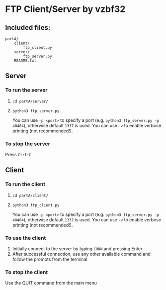 # FTP Client/Server by vzbf32

## Included files:
    partA/
        client/
            ftp_client.py
        server/
            ftp_server.py
        README.txt

## Server
### To run the server
1) `cd partA/server/`
2) `python3 ftp_server.py`

    You can use `-p <port>` to specify a port (e.g. `python3 ftp_server.py -p 40404`), otherwise default `1337` is used.
    You can use `-v` to enable verbose printing (not recommended!).

### To stop the server
Press `Ctrl`-`C`


## Client
### To run the client
1) `cd partA/client/`
2) `python3 ftp_client.py`

    You can use `-p <port>` to specify a port (e.g. `python3 ftp_server.py -p 40404`), otherwise default `1337` is used.
    You can use `-v` to enable verbose printing (not recommended!).

### To use the client
1) Initially connect to the server by typing `CONN` and pressing Enter
2) After successful connection, use any other available command and follow the prompts from the terminal

### To stop the client
Use the QUIT command from the main menu

